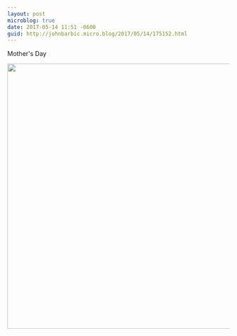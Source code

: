 ```yaml
---
layout: post
microblog: true
date: 2017-05-14 11:51 -0600
guid: http://johnbarbic.micro.blog/2017/05/14/175152.html
---
```

Mother's Day

<img src="http://johnbarbic.micro.blog/uploads/2017/fde76bc198.jpg" width="600" height="600" style="height: auto" />
